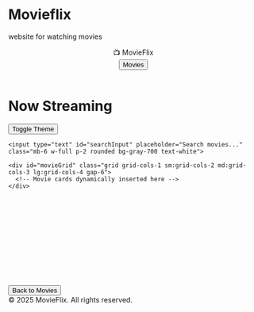 # Movieflix
website for watching movies
<!-- index.html (Merged: Home + Movie List + Watch Page) -->
<!DOCTYPE html>
<html lang="en">
<head>
  <meta charset="UTF-8">
  <meta name="viewport" content="width=device-width, initial-scale=1.0">
  <title>MovieFlix | Home</title>
  <link href="https://cdn.jsdelivr.net/npm/tailwindcss@2.2.19/dist/tailwind.min.css" rel="stylesheet">
</head>
<body class="bg-gray-900 text-white">
  <header class="bg-[#1e1e1e] flex items-center justify-between px-6 py-4 shadow">
    <div class="text-2xl font-bold text-pink-500">📺 MovieFlix</div>
    <nav class="space-x-6">
      <button onclick="switchToMovies()" class="hover:text-pink-400">Movies</button>
    </nav>
  </header>

  <!-- MOVIE LIST PAGE -->
  <main id="movieSection" class="p-6">
    <div class="flex justify-between items-center mb-4">
      <h1 class="text-3xl font-bold text-pink-500">Now Streaming</h1>
      <button id="toggleTheme" class="bg-gray-700 hover:bg-gray-600 text-white px-4 py-2 rounded">Toggle Theme</button>
    </div>

    <input type="text" id="searchInput" placeholder="Search movies..." class="mb-6 w-full p-2 rounded bg-gray-700 text-white">

    <div id="movieGrid" class="grid grid-cols-1 sm:grid-cols-2 md:grid-cols-3 lg:grid-cols-4 gap-6">
      <!-- Movie cards dynamically inserted here -->
    </div>
  </main>

  <!-- WATCH PAGE -->
  <main id="watchSection" class="hidden flex-grow flex-col items-center justify-center px-4 py-8">
    <div class="w-full max-w-5xl aspect-video">
      <iframe
        id="videoFrame"
        class="w-full h-full rounded-lg shadow-lg"
        src=""
        frameborder="0"
        allowfullscreen
        allow="accelerometer; autoplay; clipboard-write; encrypted-media; gyroscope; picture-in-picture"
      ></iframe>
    </div>
    <h2 id="movieTitle" class="mt-6 text-3xl font-semibold text-center text-white"></h2>
    <button onclick="switchToMovies()" class="mt-6 px-4 py-2 bg-pink-500 hover:bg-pink-600 rounded">Back to Movies</button>
  </main>

  <footer class="bg-[#1e1e1e] text-center py-4 text-sm text-gray-400">© 2025 MovieFlix. All rights reserved.</footer>

  <script>
    const defaultMovies = [
      { title: "The Dark Knight", id: "EXeTwQWrcwY" },
      { title: "Inception", id: "YoHD9XEInc0" },
      { title: "Interstellar", id: "zSWdZVtXT7E" },
      { title: "Avengers: Endgame", id: "TcMBFSGVi1c" },
      { title: "Pathaan", id: "vqu4z34wENw" },
      { title: "KGF Chapter 2", id: "JKa05nyUmuQ" },
      { title: "Pushpa: The Rise", id: "Q1NKMPhP8PY" },
      { title: "Spider-Man: No Way Home", id: "JfVOs4VSpmA" },
      { title: "Drishyam 2", id: "lX_2t5fN81g" },
      { title: "Avatar: The Way of Water", id: "d9MyW72ELq0" },
      { title: "Jawan", id: "COv52Qyctws" },
      { title: "Gully Boy", id: "JfbXC1_Jv3s" },
      { title: "Brahmastra", id: "gkTzEkQY-fs" },
      { title: "Andhadhun", id: "2iVYI99VGaw" },
      { title: "Shershaah", id: "E6ekB2jUFEY" },
      { title: "Joker", id: "zAGVQLHvwOY" },
      { title: "Black Panther", id: "xjDjIWPwcPU" },
      { title: "No Time to Die", id: "BIhNsAtPbPI" },
      { title: "Tenet", id: "L3pk_TBkihU" },
      { title: "The Batman", id: "mqqft2x_Aa4" },
      { title: "MS Dhoni: The Untold Story", id: "6L6XqWoS8tw" },
      { title: "Sanju", id: "1J76wN0TPI4" },
      { title: "Dangal", id: "x_7YlGv9u1g" },
      { title: "Bahubali 2", id: "G62HrubdD6o" },
      { title: "War", id: "tQ0mzXRk-oM" },
      { title: "Doctor Strange", id: "aWzlQ2N6qqg" },
      { title: "Iron Man", id: "8ugaeA-nMTc" },
      { title: "Captain Marvel", id: "Z1BCujX3pw8" },
      { title: "Thor: Love and Thunder", id: "Go8nTmfrQd8" },
      { title: "Bhediya", id: "odM92ap8_c0" },
      { title: "Rocky Aur Rani Kii Prem Kahaani", id: "K-Q5JRhLz2U" },
      { title: "Kalank", id: "UmhXhTmP0HQ" },
      { title: "Raazi", id: "vn3jHh2z6xU" },
      { title: "URI: The Surgical Strike", id: "JQzDujMz7Hk" },
      { title: "Dil Bechara", id: "GODAlxW5Pes" },
      { title: "Article 15", id: "IUgBG8_3qsM" },
      { title: "Badla", id: "aQNMsw8LJJ0" }
    ];

    const userUploaded = JSON.parse(localStorage.getItem("movies") || "[]");
    const allMovies = [...defaultMovies, ...userUploaded];

    const grid = document.getElementById("movieGrid");
    const searchInput = document.getElementById("searchInput");

    function renderMovies(filter = "") {
      grid.innerHTML = "";
      allMovies
        .filter(m => m.title.toLowerCase().includes(filter.toLowerCase()))
        .forEach(movie => {
          const card = document.createElement("div");
          card.className = "bg-[#1e1e1e] rounded shadow hover:shadow-lg transition-all";
          card.innerHTML = `
            <div onclick="watchMovie('${movie.id}', '${movie.title}')" class="cursor-pointer">
              <img src="https://img.youtube.com/vi/${movie.id}/0.jpg" alt="${movie.title}" class="w-full rounded-t">
              <div class="p-4">
                <h2 class="text-lg font-semibold">${movie.title}</h2>
              </div>
            </div>
          `;
          grid.appendChild(card);
        });
    }

    function watchMovie(id, title) {
      document.getElementById("movieSection").classList.add("hidden");
      document.getElementById("watchSection").classList.remove("hidden");
      document.getElementById("videoFrame").src = `https://www.youtube.com/embed/${id}?autoplay=1`;
      document.getElementById("movieTitle").textContent = title;
    }

    function switchToMovies() {
      document.getElementById("watchSection").classList.add("hidden");
      document.getElementById("movieSection").classList.remove("hidden");
      document.getElementById("videoFrame").src = "";
    }

    document.getElementById("toggleTheme").addEventListener("click", () => {
      document.body.classList.toggle("bg-white");
      document.body.classList.toggle("text-black");
      document.body.classList.toggle("text-white");
    });

    searchInput.addEventListener("input", (e) => {
      renderMovies(e.target.value);
    });

    renderMovies();
  </script>
</body>
</html>
